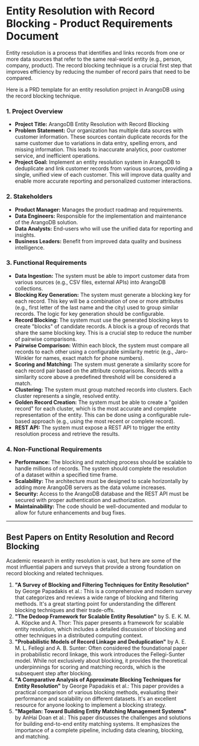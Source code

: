 # Entity Resolution with Record Blocking - Product Requirements Document

Entity resolution is a process that identifies and links records from one or more data sources that refer to the same real-world entity (e.g., person, company, product). The record blocking technique is a crucial first step that improves efficiency by reducing the number of record pairs that need to be compared.

Here is a PRD template for an entity resolution project in ArangoDB using the record blocking technique. 

### 1. Project Overview

* **Project Title:** ArangoDB Entity Resolution with Record Blocking
* **Problem Statement:** Our organization has multiple data sources with customer information. These sources contain duplicate records for the same customer due to variations in data entry, spelling errors, and missing information. This leads to inaccurate analytics, poor customer service, and inefficient operations.
* **Project Goal:** Implement an entity resolution system in ArangoDB to deduplicate and link customer records from various sources, providing a single, unified view of each customer. This will improve data quality and enable more accurate reporting and personalized customer interactions.

### 2. Stakeholders

* **Product Manager:** Manages the product roadmap and requirements.
* **Data Engineers:** Responsible for the implementation and maintenance of the ArangoDB solution.
* **Data Analysts:** End-users who will use the unified data for reporting and insights.
* **Business Leaders:** Benefit from improved data quality and business intelligence.

### 3. Functional Requirements

* **Data Ingestion:** The system must be able to import customer data from various sources (e.g., CSV files, external APIs) into ArangoDB collections.
* **Blocking Key Generation:** The system must generate a blocking key for each record. This key will be a combination of one or more attributes (e.g., first letter of the last name and the city) used to group similar records. The logic for key generation should be configurable.
* **Record Blocking:** The system must use the generated blocking keys to create "blocks" of candidate records. A block is a group of records that share the same blocking key. This is a crucial step to reduce the number of pairwise comparisons.
* **Pairwise Comparison:** Within each block, the system must compare all records to each other using a configurable similarity metric (e.g., Jaro-Winkler for names, exact match for phone numbers).
* **Scoring and Matching:** The system must generate a similarity score for each record pair based on the attribute comparisons. Records with a similarity score above a predefined threshold will be considered a match.
* **Clustering:** The system must group matched records into clusters. Each cluster represents a single, resolved entity.
* **Golden Record Creation:** The system must be able to create a "golden record" for each cluster, which is the most accurate and complete representation of the entity. This can be done using a configurable rule-based approach (e.g., using the most recent or complete record).
* **REST API:** The system must expose a REST API to trigger the entity resolution process and retrieve the results.

### 4. Non-Functional Requirements

* **Performance:** The blocking and matching process should be scalable to handle millions of records. The system should complete the resolution of a dataset within a specified time frame.
* **Scalability:** The architecture must be designed to scale horizontally by adding more ArangoDB servers as the data volume increases.
* **Security:** Access to the ArangoDB database and the REST API must be secured with proper authentication and authorization.
* **Maintainability:** The code should be well-documented and modular to allow for future enhancements and bug fixes.

---

## Best Papers on Entity Resolution and Record Blocking

Academic research in entity resolution is vast, but here are some of the most influential papers and surveys that provide a strong foundation on record blocking and related techniques.

1.  **"A Survey of Blocking and Filtering Techniques for Entity Resolution"** by George Papadakis et al.: This is a comprehensive and modern survey that categorizes and reviews a wide range of blocking and filtering methods. It's a great starting point for understanding the different blocking techniques and their trade-offs.
2.  **"The Dedoop Framework for Scalable Entity Resolution"** by S. E. K. M. A. Köpcke and A. Thor: This paper presents a framework for scalable entity resolution, which includes a detailed discussion of blocking and other techniques in a distributed computing context.
3.  **"Probabilistic Models of Record Linkage and Deduplication"** by A. E. M. L. Fellegi and A. B. Sunter: Often considered the foundational paper in probabilistic record linkage, this work introduces the Fellegi-Sunter model. While not exclusively about blocking, it provides the theoretical underpinnings for scoring and matching records, which is the subsequent step after blocking.
4.  **"A Comparative Analysis of Approximate Blocking Techniques for Entity Resolution"** by George Papadakis et al.: This paper provides a practical comparison of various blocking methods, evaluating their performance and scalability on different datasets. It's an excellent resource for anyone looking to implement a blocking strategy.
5.  **"Magellan: Toward Building Entity Matching Management Systems"** by AnHai Doan et al.: This paper discusses the challenges and solutions for building end-to-end entity matching systems. It emphasizes the importance of a complete pipeline, including data cleaning, blocking, and matching.